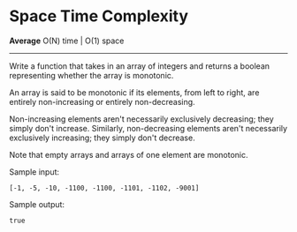# Space Time Complexity

**Average** O(N) time | O(1) space

---

Write a function that takes in an array of integers and returns a boolean representing whether the array is monotonic.

An array is said to be monotonic if its elements, from left to right, are entirely non-increasing or entirely non-decreasing.

Non-increasing elements aren't necessarily exclusively decreasing; they simply don't increase. Similarly, non-decreasing elements aren't necessarily exclusively increasing; they simply don't decrease.

Note that empty arrays and arrays of one element are monotonic.

Sample input:

`[-1, -5, -10, -1100, -1100, -1101, -1102, -9001]`

Sample output:

`true`
